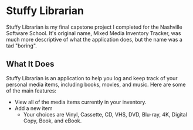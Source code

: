 # Stuffy Librarian

Stuffy Librarian is my final capstone project I completed for the Nashville Software School. It's original name, Mixed Media Inventory Tracker, was much more descriptive of what the application does, but the name was a tad "boring".

## What It Does
Stuffy Librarian is an application to help you log and keep track of your personal media items, including books, movies, and music. Here are some of the main features:
- View all of the media items currently in your inventory.
- Add a new item
  - Your choices are Vinyl, Cassette, CD, VHS, DVD, Blu-ray, 4K, Digital Copy, Book, and eBook.
